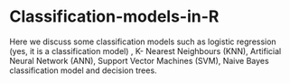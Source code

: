 # Classification-models-in-R

Here we discuss some classification models such as logistic regression (yes, it is a classification model) , K- Nearest Neighbours (KNN),
Artificial Neural Network (ANN), Support Vector Machines (SVM), Naive Bayes classification model and decision trees.
